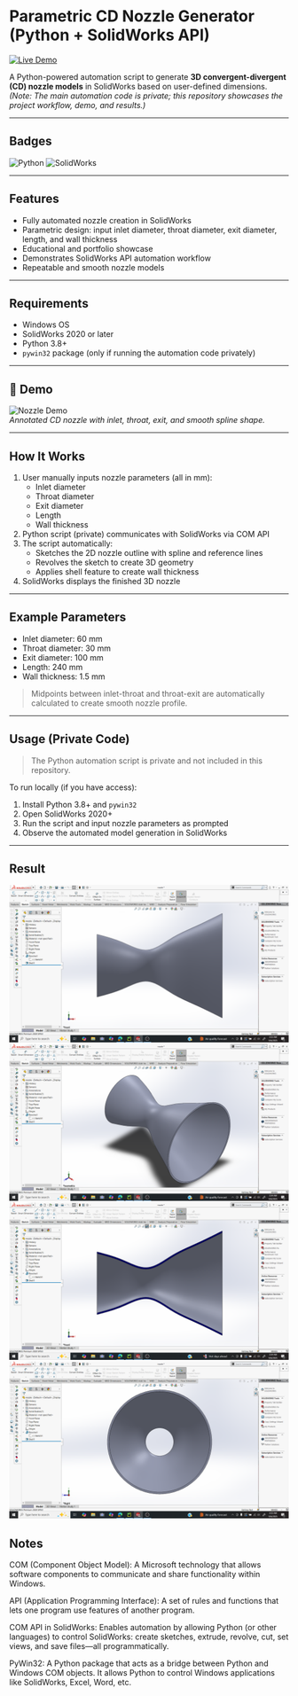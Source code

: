 # Parametric CD Nozzle Generator (Python + SolidWorks API)
[![Live Demo](https://img.shields.io/badge/GitHub%20Pages-Live-brightgreen?style=for-the-badge&logo=github)](https://arafat178.github.io/Nozzle-Automation/)


A Python-powered automation script to generate **3D convergent-divergent (CD) nozzle models** in SolidWorks based on user-defined dimensions.  
*(Note: The main automation code is private; this repository showcases the project workflow, demo, and results.)*

---

## Badges
![Python](https://img.shields.io/badge/python-3.8+-blue)
![SolidWorks](https://img.shields.io/badge/SolidWorks-2020+-green)

---

## Features
- Fully automated nozzle creation in SolidWorks  
- Parametric design: input inlet diameter, throat diameter, exit diameter, length, and wall thickness  
- Educational and portfolio showcase  
- Demonstrates SolidWorks API automation workflow  
- Repeatable and smooth nozzle models

---

## Requirements
- Windows OS  
- SolidWorks 2020 or later  
- Python 3.8+  
- `pywin32` package (only if running the automation code privately)  

---

## 📸 Demo
![Nozzle Demo](media/auto_nozzle.gif)  
*Annotated CD nozzle with inlet, throat, exit, and smooth spline shape.* 

---

## How It Works
1. User manually inputs nozzle parameters (all in mm):  
   - Inlet diameter  
   - Throat diameter  
   - Exit diameter  
   - Length  
   - Wall thickness
2. Python script (private) communicates with SolidWorks via COM API
3. The script automatically:
   - Sketches the 2D nozzle outline with spline and reference lines
   - Revolves the sketch to create 3D geometry
   - Applies shell feature to create wall thickness
4. SolidWorks displays the finished 3D nozzle

---

## Example Parameters
- Inlet diameter: 60 mm  
- Throat diameter: 30 mm  
- Exit diameter: 100 mm  
- Length: 240 mm  
- Wall thickness: 1.5 mm  

> Midpoints between inlet-throat and throat-exit are automatically calculated to create smooth nozzle profile.

---

## Usage (Private Code)
> The Python automation script is private and not included in this repository.  

To run locally (if you have access):
1. Install Python 3.8+ and `pywin32`
2. Open SolidWorks 2020+
3. Run the script and input nozzle parameters as prompted
4. Observe the automated model generation in SolidWorks

---

## Result
![Front View](media/front.png)
![Isometric View](media/isometric.png)
![Cross Section](media/cross.png)
![right side view](media/right.png)

## Notes

COM (Component Object Model):
A Microsoft technology that allows software components to communicate and share functionality within Windows.

API (Application Programming Interface):
A set of rules and functions that lets one program use features of another program.

COM API in SolidWorks:
Enables automation by allowing Python (or other languages) to control SolidWorks: create sketches, extrude, revolve, cut, set views, and save files—all programmatically.

PyWin32:
A Python package that acts as a bridge between Python and Windows COM objects. It allows Python to control Windows applications like SolidWorks, Excel, Word, etc.




